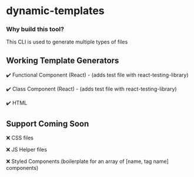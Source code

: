 # dynamic-templates

### Why build this tool?

This CLI is used to generate multiple types of files

## Working Template Generators

✔️ Functional Component (React) - (adds test file with react-testing-library)

✔️ Class Component (React) - (adds test file with react-testing-library)

✔️ HTML

## Support Coming Soon

❌ CSS files

❌ JS Helper files

❌ Styled Components (boilerplate for an array of [name, tag name] components)
